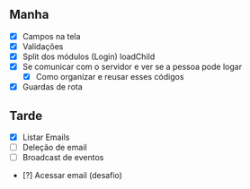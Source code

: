 ## Manha

- [x] Campos na tela
- [x] Validações
- [x] Split dos módulos (Login) loadChild
- [x] Se comunicar com o servidor e ver se a pessoa pode logar
    - [x] Como organizar e reusar esses códigos
- [x] Guardas de rota

## Tarde

- [x] Listar Emails
- [ ] Deleção de email
- [ ] Broadcast de eventos
- [?] Acessar email (desafio)
